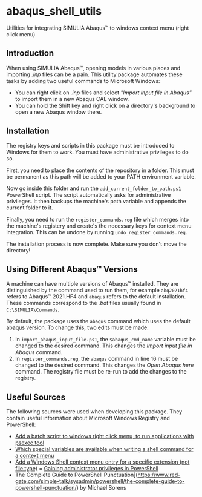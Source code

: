 # abaqus_shell_utils
Utilities for integrating SIMULIA Abaqus™ to windows context menu (right click menu)

## Introduction
When using SIMULIA Abaqus™, opening models in various places
and importing *.inp* files can be a pain.
This utility package automates these tasks
by adding two useful commands to Microsoft Windows:

  - You can right click on *.inp* files and select *"Import input file in Abaqus"*
    to import them in a new Abaqus CAE window.
  - You can hold the Shift key and right click on a directory's background
    to open a new Abaqus window there.

## Installation
The registry keys and scripts in this package must be introduced to Windows
for them to work. You must have administrative privileges to do so.

First, you need to place the contents of the repository in a folder.
This must be permanent as this path will be added to your PATH environment variable.

Now go inside this folder and run the `add_current_folder_to_path.ps1`
PowerShell script. The script automatically asks for administrative privileges.
It then backups the machine's path variable and appends the current folder to it.

Finally, you need to run the `register_commands.reg` file which merges into
the machine's registery and create's the necessary keys for context menu integration.
This can be undone by running `undo_register_commands.reg`.

The installation process is now complete. Make sure you don't move the directory!

## Using Different Abaqus™ Versions
A machine can have multiple versions of Abaqus™ installed.
They are distinguished by the command used to run them,
for example `abq2021hf4` refers to Abaqus™ 2021.HF4
and `abaqus` refers to the default installation.
These commands correspond to the *.bat* files
usually found in `C:\SIMULIA\Commands`.

By default, the package uses the `abaqus` command
which uses the default abaqus version.
To change this, two edits must be made:

  1. In `import_abaqus_input_file.ps1`,
     the `$abaqus_cmd_name` variable must be changed to the desired command.
     This changes the *Import input file in Abaqus* command.
  2. In `register_commands.reg`,
     the `abaqus` command in line 16 must be changed to the desired command.
     This changes the *Open Abaqus here* command.
     The registry file must be re-run to add the changes to the registry.

## Useful Sources
The following sources were used when developing this package.
They contain useful information about Microsoft Windows Registry
and PowerShell:

  - [Add a batch script to windows right click menu, to run applications with psexec tool](https://superuser.com/questions/808161)
  - [Which special variables are available when writing a shell command for a context menu](https://superuser.com/questions/136838)
  - [Add a Windows Shell context menu entry for a specific extension (not file type)](https://stackoverflow.com/questions/21362892)
  = [Gaining administrator privileges in PowerShell](https://serverfault.com/a/1058407)
  - The Complete Guide to PowerShell Punctuation](https://www.red-gate.com/simple-talk/sysadmin/powershell/the-complete-guide-to-powershell-punctuation/) by Michael Sorens
